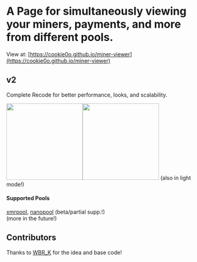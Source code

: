 # A Page for simultaneously viewing your miners, payments, and more from different pools.
View at: [https://cookie0o.github.io/miner-viewer](https://cookie0o.github.io/miner-viewer)

## v2
Complete Recode for better performance, looks, and scalability.
<div style="display: inline-flex;">
  <img src="https://github.com/cookie0o/miner-viewer/assets/81589649/d7007190-edd5-4943-a295-b4fae183d498" style="height: 200px;"> 
  <img src="https://github.com/cookie0o/miner-viewer/assets/81589649/d189f6a8-8431-42bb-9e61-a71d9ff1fbb7" style="height: 200px;"> 
</div>    
(also in light mode!)

#### Supported Pools
[xmrpool](https://web.xmrpool.eu), [nanopool](https://xmr.nanopool.org) (beta/partial supp.!)  
(more in the future!)

## Contributors
Thanks to [WBR_K](https://github.com/wbrk-dev) for the idea and base code!
